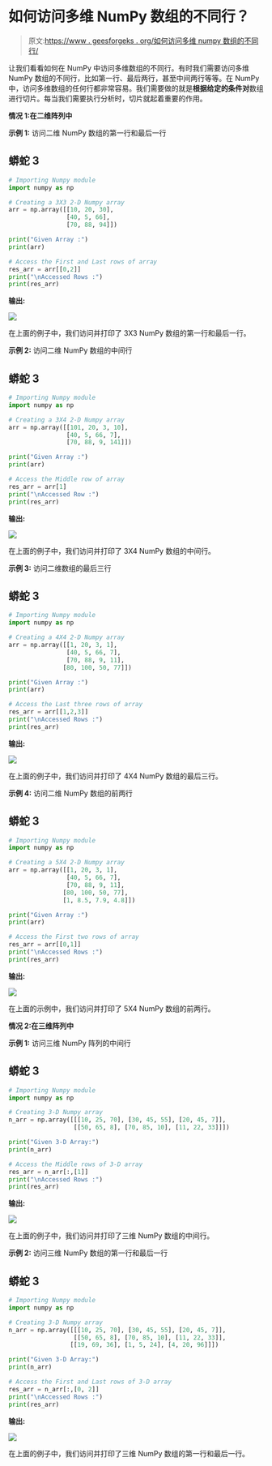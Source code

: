 # 如何访问多维 NumPy 数组的不同行？

> 原文:[https://www . geesforgeks . org/如何访问多维 numpy 数组的不同行/](https://www.geeksforgeeks.org/how-to-access-different-rows-of-a-multidimensional-numpy-array/)

让我们看看如何在 NumPy 中访问多维数组的不同行。有时我们需要访问多维 NumPy 数组的不同行，比如第一行、最后两行，甚至中间两行等等。在 NumPy 中，访问多维数组的任何行都非常容易。我们需要做的就是**根据给定的条件对**数组进行切片。每当我们需要执行分析时，切片就起着重要的作用。

**情况 1:在二维阵列中**

**示例 1:** 访问二维 NumPy 数组的第一行和最后一行

## 蟒蛇 3

```py
# Importing Numpy module
import numpy as np

# Creating a 3X3 2-D Numpy array
arr = np.array([[10, 20, 30], 
                [40, 5, 66], 
                [70, 88, 94]])

print("Given Array :")
print(arr)

# Access the First and Last rows of array
res_arr = arr[[0,2]]
print("\nAccessed Rows :")
print(res_arr)
```

**输出:**

![](img/055f3bb9e4e6e234050223780f74ab61.png)

在上面的例子中，我们访问并打印了 3X3 NumPy 数组的第一行和最后一行。

**示例 2:** 访问二维 NumPy 数组的中间行

## 蟒蛇 3

```py
# Importing Numpy module
import numpy as np

# Creating a 3X4 2-D Numpy array
arr = np.array([[101, 20, 3, 10], 
                [40, 5, 66, 7], 
                [70, 88, 9, 141]])

print("Given Array :")
print(arr)

# Access the Middle row of array
res_arr = arr[1]
print("\nAccessed Row :")
print(res_arr)
```

**输出:**

![](img/f3196d94edffcc780088e7578f8ae0bd.png)

在上面的例子中，我们访问并打印了 3X4 NumPy 数组的中间行。

**示例 3:** 访问二维数组的最后三行

## 蟒蛇 3

```py
# Importing Numpy module
import numpy as np

# Creating a 4X4 2-D Numpy array
arr = np.array([[1, 20, 3, 1], 
                [40, 5, 66, 7], 
                [70, 88, 9, 11],
               [80, 100, 50, 77]])

print("Given Array :")
print(arr)

# Access the Last three rows of array
res_arr = arr[[1,2,3]]
print("\nAccessed Rows :")
print(res_arr)
```

**输出:**

![](img/9fdf883e6f4bfccb7b68b2e379a3d61d.png)

在上面的例子中，我们访问并打印了 4X4 NumPy 数组的最后三行。

**示例 4:** 访问二维 NumPy 数组的前两行

## 蟒蛇 3

```py
# Importing Numpy module
import numpy as np

# Creating a 5X4 2-D Numpy array
arr = np.array([[1, 20, 3, 1], 
                [40, 5, 66, 7], 
                [70, 88, 9, 11],
               [80, 100, 50, 77],
               [1, 8.5, 7.9, 4.8]])

print("Given Array :")
print(arr)

# Access the First two rows of array
res_arr = arr[[0,1]]
print("\nAccessed Rows :")
print(res_arr)
```

**输出:**

![](img/540a032811b77fb87186436c53a13321.png)

在上面的示例中，我们访问并打印了 5X4 NumPy 数组的前两行。

**情况 2:在三维阵列中**

**示例 1:** 访问三维 NumPy 阵列的中间行

## 蟒蛇 3

```py
# Importing Numpy module 
import numpy as np

# Creating 3-D Numpy array
n_arr = np.array([[[10, 25, 70], [30, 45, 55], [20, 45, 7]], 
                  [[50, 65, 8], [70, 85, 10], [11, 22, 33]]])

print("Given 3-D Array:")
print(n_arr)

# Access the Middle rows of 3-D array
res_arr = n_arr[:,[1]]
print("\nAccessed Rows :")
print(res_arr)
```

**输出:**

![](img/a2900ffb9a40d76f52b1cf292d40298a.png)

在上面的例子中，我们访问并打印了三维 NumPy 数组的中间行。

**示例 2:** 访问三维 NumPy 数组的第一行和最后一行

## 蟒蛇 3

```py
# Importing Numpy module 
import numpy as np

# Creating 3-D Numpy array
n_arr = np.array([[[10, 25, 70], [30, 45, 55], [20, 45, 7]], 
                  [[50, 65, 8], [70, 85, 10], [11, 22, 33]],
                 [[19, 69, 36], [1, 5, 24], [4, 20, 96]]])

print("Given 3-D Array:")
print(n_arr)

# Access the First and Last rows of 3-D array
res_arr = n_arr[:,[0, 2]]
print("\nAccessed Rows :")
print(res_arr)
```

**输出:**

![](img/a47155e7e79fe6d4468993ffda76ecc6.png)

在上面的例子中，我们访问并打印了三维 NumPy 数组的第一行和最后一行。